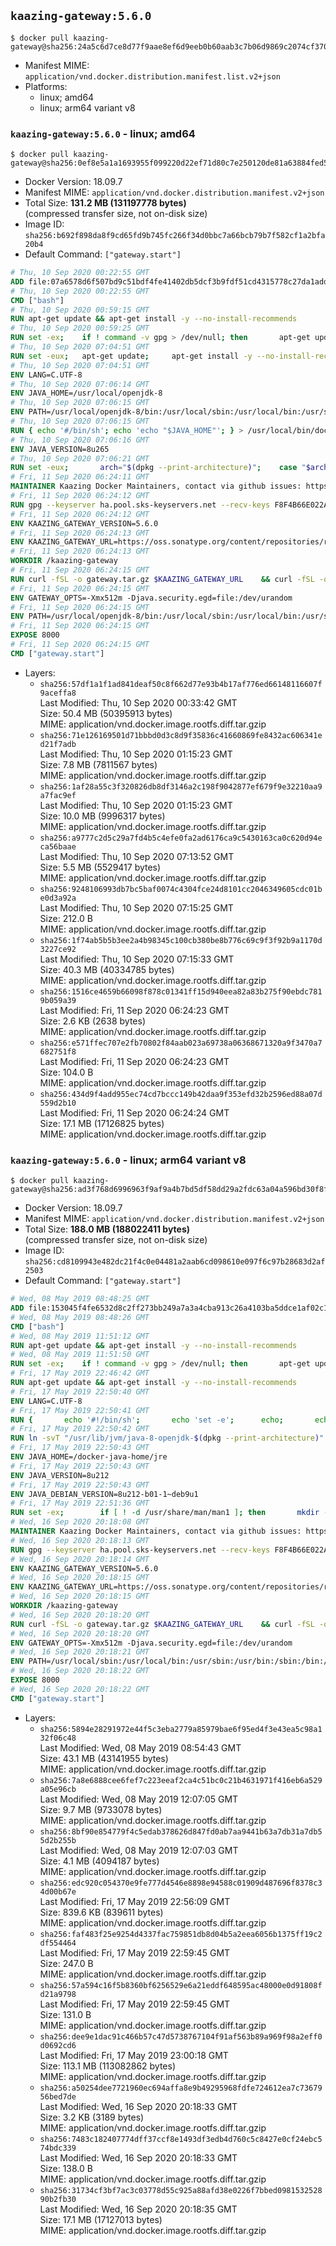 ## `kaazing-gateway:5.6.0`

```console
$ docker pull kaazing-gateway@sha256:24a5c6d7ce8d77f9aae8ef6d9eeb0b60aab3c7b06d9869c2074cf370d1e58a17
```

-	Manifest MIME: `application/vnd.docker.distribution.manifest.list.v2+json`
-	Platforms:
	-	linux; amd64
	-	linux; arm64 variant v8

### `kaazing-gateway:5.6.0` - linux; amd64

```console
$ docker pull kaazing-gateway@sha256:0ef8e5a1a1693955f099220d22ef71d80c7e250120de81a63884fed525cc59f8
```

-	Docker Version: 18.09.7
-	Manifest MIME: `application/vnd.docker.distribution.manifest.v2+json`
-	Total Size: **131.2 MB (131197778 bytes)**  
	(compressed transfer size, not on-disk size)
-	Image ID: `sha256:b692f898da8f9cd65fd9b745fc266f34d0bbc7a66bcb79b7f582cf1a2bfa20b4`
-	Default Command: `["gateway.start"]`

```dockerfile
# Thu, 10 Sep 2020 00:22:55 GMT
ADD file:07a6578d6f507bd9c51bdf4fe41402db5dcf3b9fdf51cd4315778c27da1add39 in / 
# Thu, 10 Sep 2020 00:22:55 GMT
CMD ["bash"]
# Thu, 10 Sep 2020 00:59:15 GMT
RUN apt-get update && apt-get install -y --no-install-recommends 		ca-certificates 		curl 		netbase 		wget 	&& rm -rf /var/lib/apt/lists/*
# Thu, 10 Sep 2020 00:59:25 GMT
RUN set -ex; 	if ! command -v gpg > /dev/null; then 		apt-get update; 		apt-get install -y --no-install-recommends 			gnupg 			dirmngr 		; 		rm -rf /var/lib/apt/lists/*; 	fi
# Thu, 10 Sep 2020 07:04:51 GMT
RUN set -eux; 	apt-get update; 	apt-get install -y --no-install-recommends 		bzip2 		unzip 		xz-utils 				ca-certificates p11-kit 				fontconfig libfreetype6 	; 	rm -rf /var/lib/apt/lists/*
# Thu, 10 Sep 2020 07:04:51 GMT
ENV LANG=C.UTF-8
# Thu, 10 Sep 2020 07:06:14 GMT
ENV JAVA_HOME=/usr/local/openjdk-8
# Thu, 10 Sep 2020 07:06:15 GMT
ENV PATH=/usr/local/openjdk-8/bin:/usr/local/sbin:/usr/local/bin:/usr/sbin:/usr/bin:/sbin:/bin
# Thu, 10 Sep 2020 07:06:15 GMT
RUN { echo '#/bin/sh'; echo 'echo "$JAVA_HOME"'; } > /usr/local/bin/docker-java-home && chmod +x /usr/local/bin/docker-java-home && [ "$JAVA_HOME" = "$(docker-java-home)" ]
# Thu, 10 Sep 2020 07:06:16 GMT
ENV JAVA_VERSION=8u265
# Thu, 10 Sep 2020 07:06:21 GMT
RUN set -eux; 		arch="$(dpkg --print-architecture)"; 	case "$arch" in 		amd64 | i386:x86-64) downloadUrl=https://github.com/AdoptOpenJDK/openjdk8-upstream-binaries/releases/download/jdk8u265-b01/OpenJDK8U-jre_x64_linux_8u265b01.tar.gz ;; 		*) echo >&2 "error: unsupported architecture: '$arch'"; exit 1 ;; 	esac; 		wget -O openjdk.tgz.asc "$downloadUrl.sign"; 	wget -O openjdk.tgz "$downloadUrl" --progress=dot:giga; 		export GNUPGHOME="$(mktemp -d)"; 	gpg --batch --keyserver ha.pool.sks-keyservers.net --keyserver-options no-self-sigs-only --recv-keys CA5F11C6CE22644D42C6AC4492EF8D39DC13168F; 	gpg --batch --keyserver ha.pool.sks-keyservers.net --recv-keys EAC843EBD3EFDB98CC772FADA5CD6035332FA671; 	gpg --batch --list-sigs --keyid-format 0xLONG CA5F11C6CE22644D42C6AC4492EF8D39DC13168F 		| tee /dev/stderr 		| grep '0xA5CD6035332FA671' 		| grep 'Andrew Haley'; 	gpg --batch --verify openjdk.tgz.asc openjdk.tgz; 	gpgconf --kill all; 	rm -rf "$GNUPGHOME"; 		mkdir -p "$JAVA_HOME"; 	tar --extract 		--file openjdk.tgz 		--directory "$JAVA_HOME" 		--strip-components 1 		--no-same-owner 	; 	rm openjdk.tgz*; 			{ 		echo '#!/usr/bin/env bash'; 		echo 'set -Eeuo pipefail'; 		echo 'if ! [ -d "$JAVA_HOME" ]; then echo >&2 "error: missing JAVA_HOME environment variable"; exit 1; fi'; 		echo 'cacertsFile=; for f in "$JAVA_HOME/lib/security/cacerts" "$JAVA_HOME/jre/lib/security/cacerts"; do if [ -e "$f" ]; then cacertsFile="$f"; break; fi; done'; 		echo 'if [ -z "$cacertsFile" ] || ! [ -f "$cacertsFile" ]; then echo >&2 "error: failed to find cacerts file in $JAVA_HOME"; exit 1; fi'; 		echo 'trust extract --overwrite --format=java-cacerts --filter=ca-anchors --purpose=server-auth "$cacertsFile"'; 	} > /etc/ca-certificates/update.d/docker-openjdk; 	chmod +x /etc/ca-certificates/update.d/docker-openjdk; 	/etc/ca-certificates/update.d/docker-openjdk; 		find "$JAVA_HOME/lib" -name '*.so' -exec dirname '{}' ';' | sort -u > /etc/ld.so.conf.d/docker-openjdk.conf; 	ldconfig; 		java -version
# Fri, 11 Sep 2020 06:24:11 GMT
MAINTAINER Kaazing Docker Maintainers, contact via github issues: https://github.com/kaazing/gateway.docker/issues
# Fri, 11 Sep 2020 06:24:12 GMT
RUN gpg --keyserver ha.pool.sks-keyservers.net --recv-keys F8F4B66E022A4668E532DAC03AA0B82C385B4D59
# Fri, 11 Sep 2020 06:24:12 GMT
ENV KAAZING_GATEWAY_VERSION=5.6.0
# Fri, 11 Sep 2020 06:24:13 GMT
ENV KAAZING_GATEWAY_URL=https://oss.sonatype.org/content/repositories/releases/org/kaazing/gateway.distribution/5.6.0/gateway.distribution-5.6.0.tar.gz
# Fri, 11 Sep 2020 06:24:13 GMT
WORKDIR /kaazing-gateway
# Fri, 11 Sep 2020 06:24:15 GMT
RUN curl -fSL -o gateway.tar.gz $KAAZING_GATEWAY_URL 	&& curl -fSL -o gateway.tar.gz.asc ${KAAZING_GATEWAY_URL}.asc 	&& gpg --verify gateway.tar.gz.asc 	&& tar -xvf gateway.tar.gz --strip-components=1 	&& rm gateway.tar.gz*
# Fri, 11 Sep 2020 06:24:15 GMT
ENV GATEWAY_OPTS=-Xmx512m -Djava.security.egd=file:/dev/urandom
# Fri, 11 Sep 2020 06:24:15 GMT
ENV PATH=/usr/local/openjdk-8/bin:/usr/local/sbin:/usr/local/bin:/usr/sbin:/usr/bin:/sbin:/bin:/kaazing-gateway/bin
# Fri, 11 Sep 2020 06:24:15 GMT
EXPOSE 8000
# Fri, 11 Sep 2020 06:24:15 GMT
CMD ["gateway.start"]
```

-	Layers:
	-	`sha256:57df1a1f1ad841deaf50c8f662d77e93b4b17af776ed66148116607f9aceffa8`  
		Last Modified: Thu, 10 Sep 2020 00:33:42 GMT  
		Size: 50.4 MB (50395913 bytes)  
		MIME: application/vnd.docker.image.rootfs.diff.tar.gzip
	-	`sha256:71e126169501d71bbbd0d3c8d9f35836c41660869fe8432ac606341ed21f7adb`  
		Last Modified: Thu, 10 Sep 2020 01:15:23 GMT  
		Size: 7.8 MB (7811567 bytes)  
		MIME: application/vnd.docker.image.rootfs.diff.tar.gzip
	-	`sha256:1af28a55c3f320826db8df3146a2c198f9042877ef679f9e32210aa9a7fac9ef`  
		Last Modified: Thu, 10 Sep 2020 01:15:23 GMT  
		Size: 10.0 MB (9996317 bytes)  
		MIME: application/vnd.docker.image.rootfs.diff.tar.gzip
	-	`sha256:a9777c2d5c29a7fd4b5c4efe0fa2ad6176ca9c5430163ca0c620d94eca56baae`  
		Last Modified: Thu, 10 Sep 2020 07:13:52 GMT  
		Size: 5.5 MB (5529417 bytes)  
		MIME: application/vnd.docker.image.rootfs.diff.tar.gzip
	-	`sha256:9248106993db7bc5baf0074c4304fce24d8101cc2046349605cdc01be0d3a92a`  
		Last Modified: Thu, 10 Sep 2020 07:15:25 GMT  
		Size: 212.0 B  
		MIME: application/vnd.docker.image.rootfs.diff.tar.gzip
	-	`sha256:1f74ab5b5b3ee2a4b98345c100cb380be8b776c69c9f3f92b9a1170d3227ce92`  
		Last Modified: Thu, 10 Sep 2020 07:15:33 GMT  
		Size: 40.3 MB (40334785 bytes)  
		MIME: application/vnd.docker.image.rootfs.diff.tar.gzip
	-	`sha256:1516ce4659b66098f878c01341ff15d940eea82a83b275f90ebdc7819b059a39`  
		Last Modified: Fri, 11 Sep 2020 06:24:23 GMT  
		Size: 2.6 KB (2638 bytes)  
		MIME: application/vnd.docker.image.rootfs.diff.tar.gzip
	-	`sha256:e571ffec707e2fb70802f84aab023a69738a06368671320a9f3470a7682751f8`  
		Last Modified: Fri, 11 Sep 2020 06:24:23 GMT  
		Size: 104.0 B  
		MIME: application/vnd.docker.image.rootfs.diff.tar.gzip
	-	`sha256:434d9f4add955ec74cd7bccc149b42daa9f353efd32b2596ed88a07d559d2b10`  
		Last Modified: Fri, 11 Sep 2020 06:24:24 GMT  
		Size: 17.1 MB (17126825 bytes)  
		MIME: application/vnd.docker.image.rootfs.diff.tar.gzip

### `kaazing-gateway:5.6.0` - linux; arm64 variant v8

```console
$ docker pull kaazing-gateway@sha256:ad3f768d6996963f9af9a4b7bd5df58dd29a2fdc63a04a596bd30f8f6b16213c
```

-	Docker Version: 18.09.7
-	Manifest MIME: `application/vnd.docker.distribution.manifest.v2+json`
-	Total Size: **188.0 MB (188022411 bytes)**  
	(compressed transfer size, not on-disk size)
-	Image ID: `sha256:cd8109943e482dc21f4c0e04481a2aab6cd098610e097f6c97b28683d2af2503`
-	Default Command: `["gateway.start"]`

```dockerfile
# Wed, 08 May 2019 08:48:25 GMT
ADD file:153045f4fe6532d8c2ff273bb249a7a3a4cba913c26a4103ba5ddce1af02c1e5 in / 
# Wed, 08 May 2019 08:48:26 GMT
CMD ["bash"]
# Wed, 08 May 2019 11:51:12 GMT
RUN apt-get update && apt-get install -y --no-install-recommends 		ca-certificates 		curl 		netbase 		wget 	&& rm -rf /var/lib/apt/lists/*
# Wed, 08 May 2019 11:51:50 GMT
RUN set -ex; 	if ! command -v gpg > /dev/null; then 		apt-get update; 		apt-get install -y --no-install-recommends 			gnupg 			dirmngr 		; 		rm -rf /var/lib/apt/lists/*; 	fi
# Fri, 17 May 2019 22:46:42 GMT
RUN apt-get update && apt-get install -y --no-install-recommends 		bzip2 		unzip 		xz-utils 	&& rm -rf /var/lib/apt/lists/*
# Fri, 17 May 2019 22:50:40 GMT
ENV LANG=C.UTF-8
# Fri, 17 May 2019 22:50:41 GMT
RUN { 		echo '#!/bin/sh'; 		echo 'set -e'; 		echo; 		echo 'dirname "$(dirname "$(readlink -f "$(which javac || which java)")")"'; 	} > /usr/local/bin/docker-java-home 	&& chmod +x /usr/local/bin/docker-java-home
# Fri, 17 May 2019 22:50:42 GMT
RUN ln -svT "/usr/lib/jvm/java-8-openjdk-$(dpkg --print-architecture)" /docker-java-home
# Fri, 17 May 2019 22:50:43 GMT
ENV JAVA_HOME=/docker-java-home/jre
# Fri, 17 May 2019 22:50:43 GMT
ENV JAVA_VERSION=8u212
# Fri, 17 May 2019 22:50:43 GMT
ENV JAVA_DEBIAN_VERSION=8u212-b01-1~deb9u1
# Fri, 17 May 2019 22:51:36 GMT
RUN set -ex; 		if [ ! -d /usr/share/man/man1 ]; then 		mkdir -p /usr/share/man/man1; 	fi; 		apt-get update; 	apt-get install -y --no-install-recommends 		openjdk-8-jre="$JAVA_DEBIAN_VERSION" 	; 	rm -rf /var/lib/apt/lists/*; 		[ "$(readlink -f "$JAVA_HOME")" = "$(docker-java-home)" ]; 		update-alternatives --get-selections | awk -v home="$(readlink -f "$JAVA_HOME")" 'index($3, home) == 1 { $2 = "manual"; print | "update-alternatives --set-selections" }'; 	update-alternatives --query java | grep -q 'Status: manual'
# Wed, 16 Sep 2020 20:18:08 GMT
MAINTAINER Kaazing Docker Maintainers, contact via github issues: https://github.com/kaazing/gateway.docker/issues
# Wed, 16 Sep 2020 20:18:13 GMT
RUN gpg --keyserver ha.pool.sks-keyservers.net --recv-keys F8F4B66E022A4668E532DAC03AA0B82C385B4D59
# Wed, 16 Sep 2020 20:18:14 GMT
ENV KAAZING_GATEWAY_VERSION=5.6.0
# Wed, 16 Sep 2020 20:18:15 GMT
ENV KAAZING_GATEWAY_URL=https://oss.sonatype.org/content/repositories/releases/org/kaazing/gateway.distribution/5.6.0/gateway.distribution-5.6.0.tar.gz
# Wed, 16 Sep 2020 20:18:15 GMT
WORKDIR /kaazing-gateway
# Wed, 16 Sep 2020 20:18:20 GMT
RUN curl -fSL -o gateway.tar.gz $KAAZING_GATEWAY_URL 	&& curl -fSL -o gateway.tar.gz.asc ${KAAZING_GATEWAY_URL}.asc 	&& gpg --verify gateway.tar.gz.asc 	&& tar -xvf gateway.tar.gz --strip-components=1 	&& rm gateway.tar.gz*
# Wed, 16 Sep 2020 20:18:20 GMT
ENV GATEWAY_OPTS=-Xmx512m -Djava.security.egd=file:/dev/urandom
# Wed, 16 Sep 2020 20:18:21 GMT
ENV PATH=/usr/local/sbin:/usr/local/bin:/usr/sbin:/usr/bin:/sbin:/bin:/kaazing-gateway/bin
# Wed, 16 Sep 2020 20:18:22 GMT
EXPOSE 8000
# Wed, 16 Sep 2020 20:18:22 GMT
CMD ["gateway.start"]
```

-	Layers:
	-	`sha256:5894e28291972e44f5c3eba2779a85979bae6f95ed4f3e43ea5c98a132f06c48`  
		Last Modified: Wed, 08 May 2019 08:54:43 GMT  
		Size: 43.1 MB (43141955 bytes)  
		MIME: application/vnd.docker.image.rootfs.diff.tar.gzip
	-	`sha256:7a8e6888cee6fef7c223eeaf2ca4c51bc0c21b4631971f416eb6a529a05e96cb`  
		Last Modified: Wed, 08 May 2019 12:07:05 GMT  
		Size: 9.7 MB (9733078 bytes)  
		MIME: application/vnd.docker.image.rootfs.diff.tar.gzip
	-	`sha256:8bf90e854779f4c5edab378626d847fd0ab7aa9441b63a7db31a7db55d2b255b`  
		Last Modified: Wed, 08 May 2019 12:07:03 GMT  
		Size: 4.1 MB (4094187 bytes)  
		MIME: application/vnd.docker.image.rootfs.diff.tar.gzip
	-	`sha256:edc920c054370e9fe777d4546e8898e94588c01909d487696f8378c34d00b67e`  
		Last Modified: Fri, 17 May 2019 22:56:09 GMT  
		Size: 839.6 KB (839611 bytes)  
		MIME: application/vnd.docker.image.rootfs.diff.tar.gzip
	-	`sha256:faf483f25e9254d4337fac759851db8d04b5a2eea6056b1375ff19c2df554464`  
		Last Modified: Fri, 17 May 2019 22:59:45 GMT  
		Size: 247.0 B  
		MIME: application/vnd.docker.image.rootfs.diff.tar.gzip
	-	`sha256:57a594c16f5b8360bf6256529e6a21eddf648595ac48000e0d91808fd21a9798`  
		Last Modified: Fri, 17 May 2019 22:59:45 GMT  
		Size: 131.0 B  
		MIME: application/vnd.docker.image.rootfs.diff.tar.gzip
	-	`sha256:dee9e1dac91c466b57c47d5738767104f91af563b89a969f98a2eff0d0692cd6`  
		Last Modified: Fri, 17 May 2019 23:00:18 GMT  
		Size: 113.1 MB (113082862 bytes)  
		MIME: application/vnd.docker.image.rootfs.diff.tar.gzip
	-	`sha256:a50254dee7721960ec694affa8e9b49295968fdfe724612ea7c7367956bed7de`  
		Last Modified: Wed, 16 Sep 2020 20:18:33 GMT  
		Size: 3.2 KB (3189 bytes)  
		MIME: application/vnd.docker.image.rootfs.diff.tar.gzip
	-	`sha256:7483c182407774dff37ccf8e1493df3edb4d760c5c8427e0cf24ebc574bdc339`  
		Last Modified: Wed, 16 Sep 2020 20:18:33 GMT  
		Size: 138.0 B  
		MIME: application/vnd.docker.image.rootfs.diff.tar.gzip
	-	`sha256:31734cf3bf7ac3c03778d55c925a88afd38e0226f7bbed098153252890b2fb30`  
		Last Modified: Wed, 16 Sep 2020 20:18:35 GMT  
		Size: 17.1 MB (17127013 bytes)  
		MIME: application/vnd.docker.image.rootfs.diff.tar.gzip
